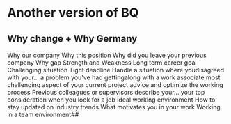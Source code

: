 # Another version of BQ

## Why change + Why Germany

Why our company
Why this position
Why did you leave your
previous company
Why gap
Strength and Weakness
Long term career goal
Challenging situation
Tight deadline
Handle a situation where youdisagreed with your...
a problem you've had gettingalong with a work associate
most challenging aspect of your current project
advice and optimize the working process
Previous colleagues or supervisors describe your...
your top consideration when you look for a job
ideal working environment
How to stay updated on industry trends
What motivates you in your work
Working in a team environment##
